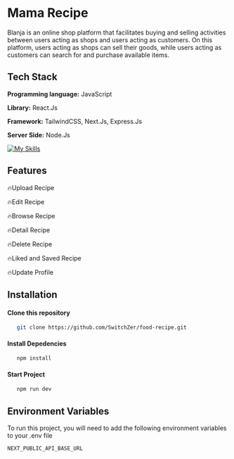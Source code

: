 
# Mama Recipe

Blanja is an online shop platform that facilitates buying and selling activities between users acting as shops and users acting as customers. On this platform, users acting as shops can sell their goods, while users acting as customers can search for and purchase available items.


## Tech Stack

**Programming language:** JavaScript

**Library:** React.Js

**Framework:** TailwindCSS, Next.Js, Express.Js

**Server Side:** Node.Js

[![My Skills](https://skillicons.dev/icons?i=js,html,css,tailwind,react,express,nodejs,next)](https://skillicons.dev)

## Features

🔥Upload Recipe

🔥Edit Recipe

🔥Browse Recipe

🔥Detail Recipe

🔥Delete Recipe

🔥Liked and Saved Recipe

🔥Update Profile


## Installation

#### Clone this repository

```bash
   git clone https://github.com/SwitchZer/food-recipe.git
```

#### Install Depedencies

```bash
   npm install
```

#### Start Project

```bash
   npm run dev
```
## Environment Variables

To run this project, you will need to add the following environment variables to your .env file

`NEXT_PUBLIC_API_BASE_URL`

